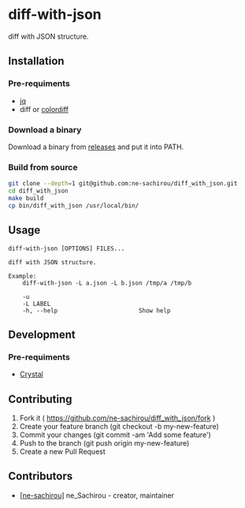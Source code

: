 diff-with-json
==
diff with JSON structure.

Installation
--
### Pre-requiments
- [jq](https://stedolan.github.io/jq/)
- diff or [colordiff](http://www.colordiff.org/)

### Download a binary
Download a binary from [releases](https://github.com/ne-sachirou/diff-with-json/releases) and put it into PATH.

### Build from source
```sh
git clone --depth=1 git@github.com:ne-sachirou/diff_with_json.git
cd diff_with_json
make build
cp bin/diff_with_json /usr/local/bin/
```

Usage
--
```
diff-with-json [OPTIONS] FILES...

diff with JSON structure.

Example:
	diff-with-json -L a.json -L b.json /tmp/a /tmp/b

    -u
    -L LABEL
    -h, --help                       Show help
```

Development
--
### Pre-requiments
- [Crystal](https://crystal-lang.org/)

Contributing
--
1. Fork it ( https://github.com/ne-sachirou/diff_with_json/fork )
2. Create your feature branch (git checkout -b my-new-feature)
3. Commit your changes (git commit -am 'Add some feature')
4. Push to the branch (git push origin my-new-feature)
5. Create a new Pull Request

Contributors
--
- [[ne-sachirou]](https://github.com/ne-sachirou) ne_Sachirou - creator, maintainer
